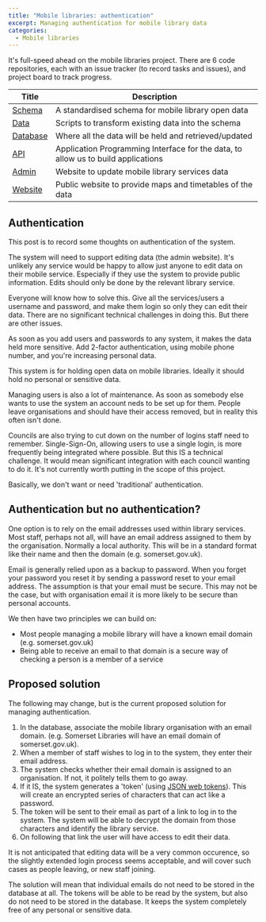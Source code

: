 ```yaml
---
title: "Mobile libraries: authentication"
excerpt: Managing authentication for mobile library data
categories:
  - Mobile libraries
---
```


It's full-speed ahead on the mobile libraries project. There are 6 code repositories, each with an issue tracker (to record tasks and issues), and project board to track progress.

| Title | Description |
| ----- | ----------- |
| [Schema](https://github.com/LibrariesHacked/mobilelibraries-schema/projects/1) | A standardised schema for mobile library open data |
| [Data](https://github.com/LibrariesHacked/mobilelibraries-data/projects/1) | Scripts to transform existing data into the schema |
| [Database](https://github.com/LibrariesHacked/mobilelibraries-database/projects/1) | Where all the data will be held and retrieved/updated |
| [API](https://github.com/LibrariesHacked/mobilelibraries-api/projects/1) | Application Programming Interface for the data, to allow us to build applications |
| [Admin](https://github.com/LibrariesHacked/mobilelibraries-admin/projects/1) | Website to update mobile library services data |
| [Website](https://github.com/LibrariesHacked/mobilelibraries-website) | Public website to provide maps and timetables of the data |

## Authentication

This post is to record some thoughts on authentication of the system.

The system will need to support editing data (the admin website). It's unlikely any service would be happy to allow just anyone to edit data on their mobile service. Especially if they use the system to provide public information. Edits should only be done by the relevant library service.

Everyone will know how to solve this. Give all the services/users a username and password, and make them login so only they can edit their data. There are no significant technical challenges in doing this. But there are other issues.

As soon as you add users and passwords to any system, it makes the data held more sensitive. Add 2-factor authentication, using mobile phone number, and you're increasing personal data.

This system is for holding open data on mobile libraries. Ideally it should hold no personal or sensitive data.

Managing users is also a lot of maintenance. As soon as somebody else wants to use the system an account neds to be set up for them. People leave organisations and should have their access removed, but in reality this often isn't done.

Councils are also trying to cut down on the number of logins staff need to remember. Single-Sign-On, allowing users to use a single login, is more frequently being integrated where possible. But this IS a technical challenge. It would mean significant integration with each council wanting to do it. It's not currently worth putting in the scope of this project.

Basically, we don't want or need 'traditional' authentication.

## Authentication but no authentication?

One option is to rely on the email addresses used within library services. Most staff, perhaps not all, will have an email address assigned to them by the organisation. Normally a local authority. This will be in a standard format like their name and then the domain (e.g. somerset.gov.uk).

Email is generally relied upon as a backup to password. When you forget your password you reset it by sending a password reset to your email address. The assumption is that your email must be secure. This may not be the case, but with organisation email it is more likely to be secure than personal accounts.

We then have two principles we can build on:

- Most people managing a mobile library will have a known email domain (e.g. somerset.gov.uk)
- Being able to receive an email to that domain is a secure way of checking a person is a member of a service

## Proposed solution

The following may change, but is the current proposed solution for managing authentication.

1. In the database, associate the mobile library organisation with an email domain. (e.g. Somerset Libraries will have an email domain of somerset.gov.uk).
2. When a member of staff wishes to log in to the system, they enter their email address.
3. The system checks whether their email domain is assigned to an organisation. If not, it politely tells them to go away.
4. If it IS, the system generates a 'token' (using [JSON web tokens](https://jwt.io/)). This will create an encrypted series of characters that can act like a password. 
5. The token will be sent to their email as part of a link to log in to the system. The system will be able to decrypt the domain from those characters and identify the library service.
5. On following that link the user will have access to edit their data.

It is not anticipated that editing data will be a very common occurence, so the slightly extended login process seems acceptable, and will cover such cases as people leaving, or new staff joining.

The solution will mean that individual emails do not need to be stored in the database at all. The tokens will be able to be read by the system, but also do not need to be stored in the database. It keeps the system completely free of any personal or sensitive data.